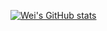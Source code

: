 [![Wei's GitHub stats](https://github-readme-stats-theta-snowy-87.vercel.app/api?username=CrazyWr&theme=nord&hide_rank=false&hide=stars&rank_icon=default&include_all_commits=true)](https://github.com/CrazyWr)

<!--
**CrazyWr/CrazyWr** is a ✨ _special_ ✨ repository because its `README.md` (this file) appears on your GitHub profile.

Here are some ideas to get you started:

- 🔭 I’m currently working on ...
- 🌱 I’m currently learning ...
- 👯 I’m looking to collaborate on ...
- 🤔 I’m looking for help with ...
- 💬 Ask me about ...
- 📫 How to reach me: ...
- 😄 Pronouns: ...
- ⚡ Fun fact: ...
-->
